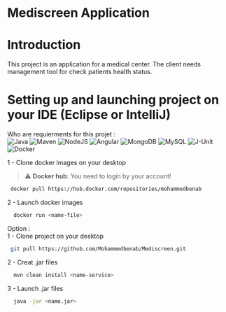 # Mediscreen Application

# Introduction
This project is an application for a medical center. The client needs management tool for check patients health status.

# Setting up and launching project on your IDE (Eclipse or IntelliJ)
Who are requierments for this projet : <br/>
  ![Java](https://img.shields.io/badge/Java-1.8.x-red)
  ![Maven](https://img.shields.io/badge/Maven-6.0.x-green)
  ![NodeJS](https://img.shields.io/badge/NodeJS-18.3.0-green)
  ![Angular](https://img.shields.io/badge/Angular-15.1.2-red)
  ![MongoDB](https://img.shields.io/badge/MongoDB-6.0.x-green)
  ![MySQL](https://img.shields.io/badge/MySQL-6.0.x-blue)
  ![J-Unit](https://img.shields.io/badge/JUnit-5.0-orange)
  ![Docker](https://img.shields.io/badge/Docker-20.10.24-cyan)
  </br>

1 - Clone docker images on your desktop
> :warning: **Docker hub**: You need to login by your account!
 ```bash
  docker pull https://hub.docker.com/repositories/mohammedbenab
 ```
2 - Launch docker images
 ```bash
   docker run <name-file>
  ```
  
Option : </br>
1 - Clone project on your desktop
 ```bash
  git pull https://github.com/Mohammedbenab/Mediscreen.git
 ```
2 - Creat .jar files
 ```bash
   mvn clean install <name-service>
  ```
3 - Launch .jar files
 ```bash
   java -jar <name.jar> 
  ```
 
  
